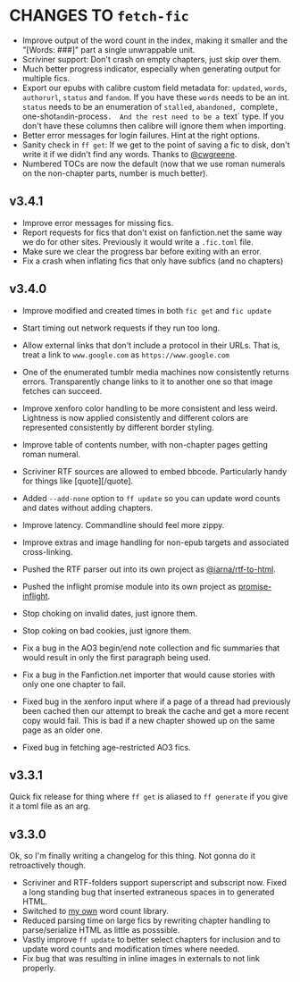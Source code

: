 # CHANGES TO `fetch-fic`

* Improve output of the word count in the index, making it smaller and the
  "[Words: ###]" part a single unwrappable unit.
* Scriviner support: Don't crash on empty chapters, just skip over them.
* Much better progress indicator, especially when generating output for
  multiple fics.
* Export our epubs with calibre custom field metadata for: `updated`,
  `words`, `authorurl`, `status` and `fandom`.  If you have these `words`
  needs to be an int.  `status` needs to be an enumeration of `stalled`,
  `abandoned, `complete`, `one-shot` and `in-process`.  And the rest need to
  be a `text` type.  If you don't have these columns then calibre will
  ignore them when importing.
* Better error messages for login failures. Hint at the right options.
* Sanity check in `ff get`: If we get to the point of saving a fic to disk,
  don't write it if we didn't find any words. Thanks to [@cwgreene](https://github.com/cwgreene).
* Numbered TOCs are now the default (now that we use roman numerals on the
  non-chapter parts, number is much better).

## v3.4.1

* Improve error messages for missing fics.
* Report requests for fics that don't exist on fanfiction.net the same way
  we do for other sites.  Previously it would write a `.fic.toml` file.
* Make sure we clear the progress bar before exiting with an error.
* Fix a crash when inflating fics that only have subfics (and no chapters)

## v3.4.0

* Improve modified and created times in both `fic get` and `fic update`
* Start timing out network requests if they run too long.
* Allow external links that don't include a protocol in their URLs. That is,
  treat a link to `www.google.com` as `https://www.google.com`
* One of the enumerated tumblr media machines now consistently returns
  errors.  Transparently change links to it to another one so that image
  fetches can succeed.
* Improve xenforo color handling to be more consistent and less weird.
  Lightness is now applied consistently and different colors are represented
  consistently by different border styling.
* Improve table of contents number, with non-chapter pages getting roman
  numeral.
* Scriviner RTF sources are allowed to embed bbcode.  Particularly handy for
  things like [quote][/quote].
* Added `--add-none` option to `ff update` so you can update word counts and
  dates without adding chapters.
* Improve latency. Commandline should feel more zippy.
* Improve extras and image handling for non-epub targets and associated
  cross-linking.
* Pushed the RTF parser out into its own project as
  [@iarna/rtf-to-html](https://npmjs.com/package/@iarna/rtf-to-html).
* Pushed the inflight promise module into its own project as
  [promise-inflight](https://npmjs.com/package/promise-inflight).

* Stop choking on invalid dates, just ignore them.
* Stop coking on bad cookies, just ignore them.
* Fix a bug in the AO3 begin/end note collection and fic summaries that
  would result in only the first paragraph being used.
* Fix a bug in the Fanfiction.net importer that would cause stories with
  only one one chapter to fail.
* Fixed bug in the xenforo input where if a page of a thread had previously
  been cached then our attempt to break the cache and get a more recent copy
  would fail.  This is bad if a new chapter showed up on the same page as an
  older one.
* Fixed bug in fetching age-restricted AO3 fics.


## v3.3.1

Quick fix release for thing where `ff get` is aliased to `ff generate` if
you give it a toml file as an arg.

## v3.3.0

Ok, so I'm finally writing a changelog for this thing.  Not gonna do it
retroactively though.

* Scriviner and RTF-folders support superscript and subscript now.  Fixed a
  long standing bug that inserted extraneous spaces in to generated HTML.
* Switched to [my own](https://www.npmjs.com/package/@iarna/word-count) word count library.
* Reduced parsing time on large fics by rewriting chapter handling to
  parse/serialize HTML as little as posssible.
* Vastly improve `ff update` to better select chapters for inclusion and to update word counts and 
  modification times where needed.
* Fix bug that was resulting in inline images in externals to not link properly.
